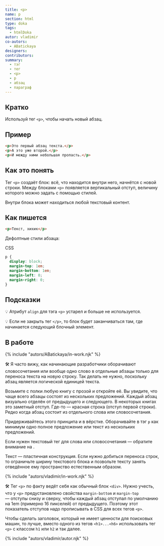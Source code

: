 ```yaml
---
title: <p>
name: p
section: html
type: doka
tags:
  - htmlDoka
autor: vladimir
co-autors:
  - ABatickaya
designers:
contributors:
summary:
  - тэг
  - тег
  - <p>
  - p
  - абзац
  - параграф
---
```


## Кратко

Используй тег `<p>`, чтобы начать новый абзац.

## Пример

```html
<p>Это первый абзац текста.</p>
<p>А это уже второй.</p>
<p>И между ними небольшая пропасть.</p>
```

## Как это понять

Тег `<p>` создаёт блок: всё, что находится внутри него, начнётся с новой строки. Между блоками `<p>` появляется вертикальный отступ, величину которого можно задать с помощью стилей.

Внутри блока может находиться любой текстовый контент.

## Как пишется

```html
<p>Текст, хихик</p>
```

Дефолтные стили абзаца:

CSS

```css
p {
  display: block;
  margin-top: 1em;
  margin-bottom: 1em;
  margin-left: 0;
  margin-right: 0;
}
```

## Подсказки

💡 Атрибут `align` для тэга `<p>` устарел и больше не используется.

💡 Если не закрыть тег `</p>`, то блок будет заканчиваться там, где начинается следующий блочный элемент.

## В работе

{% include "autors/ABatickaya/in-work.njk" %}

🛠 Я часто вижу, как начинающие разработчики оборачивают словосочетания или вообще одно слово в отдельные абзацы только для переноса текста на новую строку. Так делать не нужно, поскольку абзац является логической единицей текста.

Возьмите с полки любую книгу с прозой и откройте её. Вы увидите, что чаще всего абзацы состоят из нескольких предложений. Каждый абзац визуально отделён от предыдущего и следующего. В некоторых книгах это заметный отступ. Где-то — красная строка (отступ первой строки). Редко когда абзац состоит из отдельного слова или словосочетания.

Придерживайтесь этого принципа и в вёрстке. Оборачивайте в тэг `p` как минимум одно полное предложение или текст из нескольких предложений.

Если нужен текстовый тег для слова или словосочетания — обратите внимание на [<span>]().

Текст — пластичная конструкция. Если нужно добиться переноса строк, то ограничьте ширину текстового блока и позвольте тексту занять отведённое ему пространство естественным образом.

{% include "autors/vladimir/in-work.njk" %}

🛠 Тег `<p>` по факту ведёт себя как обычный блок `<div>`. Нужно учесть, что у `<p>` предустановлено свойства `margin-bottom` и `margin-top` — отступы снизу и сверху, чтобы каждый абзац отступал по умолчанию на 1em (примерно 16 пикселей) от предыдущего. Поэтому этот показатель отступов надо прописывать в CSS для всех тегов `<p>`.

Чтобы сделать заголовок, который не имеет ценности для поисковых машин, то лучше, вместо одного из тегов `<h1>...<h6>` использовать тег `<p>` с классом `h1` или `h2` и так далее.

{% include "autors/vladimir/autor.njk" %}
